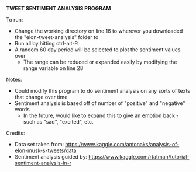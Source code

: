 **TWEET SENTIMENT ANALYSIS PROGRAM**

To run: 
- Change the working directory on line 16 to wherever you downloaded the "elon-tweet-analysis" folder to
- Run all by hitting ctrl-alt-R
- A random 60 day period will be selected to plot the sentiment values over	
	- The range can be reduced or expanded easily by modifying the range variable on line 28

Notes:
- Could modify this program to do sentiment analysis on any sorts of texts that change over time
- Sentiment analysis is based off of number of "positive" and "negative" words
	- In the future, would like to expand this to give an emotion back - such as "sad", "excited", etc.

Credits:
- Data set taken from: https://www.kaggle.com/antonaks/analysis-of-elon-musk-s-tweets/data
- Sentiment analysis guided by: https://www.kaggle.com/rtatman/tutorial-sentiment-analysis-in-r
